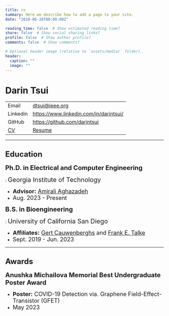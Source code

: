 ```yaml
---
title: cv
summary: Here we describe how to add a page to your site.
date: "2018-06-28T00:00:00Z"

reading_time: false  # Show estimated reading time?
share: false  # Show social sharing links?
profile: false  # Show author profile?
comments: false  # Show comments?

# Optional header image (relative to `assets/media/` folder).
header:
  caption: ""
  image: ""
---
```


Darin Tsui
============

|                       |                                |
|-----------------------|--------------------------------|
| Email           | dtsui@ieee.org             |
| Linkedin          | https://www.linkedin.com/in/darintsui/                |
| GitHub             | https://github.com/darintsui              |
| [CV](../uploads/DarinTsui_CV.pdf)             | [Resume](../uploads/DarinTsui_Resume.pdf)              |
-------------------     ----------------------------

## <span style="font-size:24px;">Education</span>

<span style="font-size:20px;"><strong>Ph.D. in Electrical and Computer Engineering</strong> </span>

: <span style="font-size:20px;">Georgia Institute of Technology </span>
  - <span style="font-size:18px;"><strong>Advisor:</strong> [Amirali Aghazadeh](https://amirmohan.github.io/)</span>
  - <span style="font-size:18px;">Aug. 2023 - Present </span>

<span style="font-size:20px;"><strong>B.S. in Bioengineering</strong> </span>

: <span style="font-size:20px;">University of California San Diego </span>
  - <span style="font-size:18px;"><strong>Affiliates:</strong> [Gert Cauwenberghs](https://isn.ucsd.edu/index.php) and [Frank E. Talke](https://www.talkelab.ucsd.edu/)</span>
  - <span style="font-size:18px;">Sept. 2019 - Jun. 2023 </span>

-------------------     ----------------------------

## <span style="font-size:24px;">Awards</span>

<span style="font-size:20px;"><strong>Anushka Michailova Memorial Best Undergraduate Poster Award</strong> </span>
- <span style="font-size:18px;"><strong>Poster:</strong> COVID-19 Detection via. Graphene Field-Effect-Transistor (GFET) </span>
- <span style="font-size:18px;">May 2023</span>

